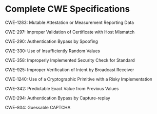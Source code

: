 

# Complete CWE Specifications

CWE-1283: Mutable Attestation or Measurement Reporting Data

CWE-297: Improper Validation of Certificate with Host Mismatch

CWE-290: Authentication Bypass by Spoofing

CWE-330: Use of Insufficiently Random Values

CWE-358: Improperly Implemented Security Check for Standard

CWE-925: Improper Verification of Intent by Broadcast Receiver

CWE-1240: Use of a Cryptographic Primitive with a Risky Implementation

CWE-342: Predictable Exact Value from Previous Values

CWE-294: Authentication Bypass by Capture-replay

CWE-804: Guessable CAPTCHA